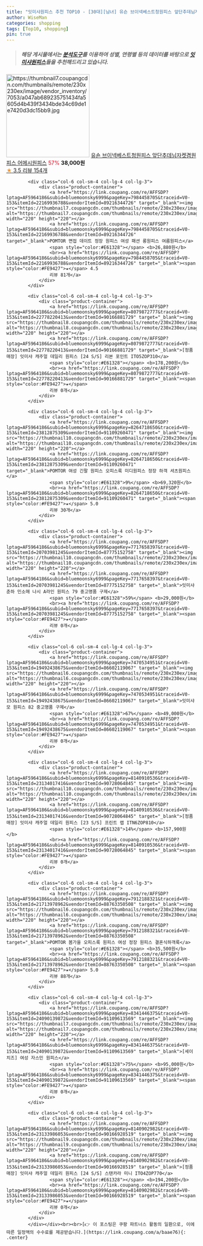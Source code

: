 ```yaml
---
title: "잇미샤원피스 추천 TOP10 - [30대][남녀] 유숀 브이넥베스트청원피스 앞단추데님자켓겸원피스 어메시원피스"
author: WiseMan
categories: shopping
tags: [Top10, shopping]
pin: true
---
```


> ##### 해당 게시물에서는 [**분석도구**](https://itemscout.io/)를 이용하여 **성별**, **연령별** 등의 데이터를 바탕으로 [**잇미샤원피스**](https://link.coupang.com/a/baae76)들을 추천해드리고 있습니다.
<div class="container"><div class="row">
            <div class="col-6 col-sm-4 col-lg-4 col-lg-3">
                <div class="product-container">
                    <a href="https://link.coupang.com/re/AFFSDP?lptag=AF5964186&subid=bluemoonsky6999&pageKey=6251374725&traceid=V0-153&itemId=13515446144&vendorItemId=80769469937" target="_blank"><img src="https://thumbnail7.coupangcdn.com/thumbnails/remote/230x230ex/image/vendor_inventory/7053/a047ab689235751434fa5605d4b439f3434bde34c69de1e7420d3dc15bb9.jpg" alt="https://thumbnail7.coupangcdn.com/thumbnails/remote/230x230ex/image/vendor_inventory/7053/a047ab689235751434fa5605d4b439f3434bde34c69de1e7420d3dc15bb9.jpg" width="220" height="220"></a>
                    <a href="https://link.coupang.com/re/AFFSDP?lptag=AF5964186&subid=bluemoonsky6999&pageKey=6251374725&traceid=V0-153&itemId=13515446144&vendorItemId=80769469937" target="_blank">유숀 브이넥베스트청원피스 앞단추데님자켓겸원피스 어메시원피스</a>
                    <span style="color:#E61328">57%</span> <b>38,000원</b>
                    <br><a href="https://link.coupang.com/re/AFFSDP?lptag=AF5964186&subid=bluemoonsky6999&pageKey=6251374725&traceid=V0-153&itemId=13515446144&vendorItemId=80769469937" target="_blank"><span style="color:#FE9427">★</span> 3.5
                    리뷰 154개</a>
                </div>
            </div>
            
            <div class="col-6 col-sm-4 col-lg-4 col-lg-3">
                <div class="product-container">
                    <a href="https://link.coupang.com/re/AFFSDP?lptag=AF5964186&subid=bluemoonsky6999&pageKey=7984458705&traceid=V0-153&itemId=22169936788&vendorItemId=89216344726" target="_blank"><img src="https://thumbnail7.coupangcdn.com/thumbnails/remote/230x230ex/image/0820_amir_esrgan_inf80k_batch_2_max3k/10dc/fbde7a9a24b4f9911121c7f8ffe5b3e5449fee8a30638dd2ea6ec16b2c04.jpg" alt="https://thumbnail7.coupangcdn.com/thumbnails/remote/230x230ex/image/0820_amir_esrgan_inf80k_batch_2_max3k/10dc/fbde7a9a24b4f9911121c7f8ffe5b3e5449fee8a30638dd2ea6ec16b2c04.jpg" width="220" height="220"></a>
                    <a href="https://link.coupang.com/re/AFFSDP?lptag=AF5964186&subid=bluemoonsky6999&pageKey=7984458705&traceid=V0-153&itemId=22169936788&vendorItemId=89216344726" target="_blank">POMTOR 면접 데이트 정장 원피스 여성 패션 롱원피스 여름원피스</a>
                    <span style="color:#E61328"></span> <b>26,880원</b>
                    <br><a href="https://link.coupang.com/re/AFFSDP?lptag=AF5964186&subid=bluemoonsky6999&pageKey=7984458705&traceid=V0-153&itemId=22169936788&vendorItemId=89216344726" target="_blank"><span style="color:#FE9427">★</span> 4.5
                    리뷰 81개</a>
                </div>
            </div>
            
            <div class="col-6 col-sm-4 col-lg-4 col-lg-3">
                <div class="product-container">
                    <a href="https://link.coupang.com/re/AFFSDP?lptag=AF5964186&subid=bluemoonsky6999&pageKey=8079872777&traceid=V0-153&itemId=22778220413&vendorItemId=90166881729" target="_blank"><img src="https://thumbnail8.coupangcdn.com/thumbnails/remote/230x230ex/image/vendor_inventory/1bee/40b93d5799f6227e625e2dc36c9c14c9cd9884e89d95bc26c0025b08677f.jpg" alt="https://thumbnail8.coupangcdn.com/thumbnails/remote/230x230ex/image/vendor_inventory/1bee/40b93d5799f6227e625e2dc36c9c14c9cd9884e89d95bc26c0025b08677f.jpg" width="220" height="220"></a>
                    <a href="https://link.coupang.com/re/AFFSDP?lptag=AF5964186&subid=bluemoonsky6999&pageKey=8079872777&traceid=V0-153&itemId=22778220413&vendorItemId=90166881729" target="_blank">[정품매장] 잇미샤 캐주얼 데일리 원피스 [24 S/S] 리본 포인트 ITO5ZOP310</a>
                    <span style="color:#E61328"></span> <b>178,200원</b>
                    <br><a href="https://link.coupang.com/re/AFFSDP?lptag=AF5964186&subid=bluemoonsky6999&pageKey=8079872777&traceid=V0-153&itemId=22778220413&vendorItemId=90166881729" target="_blank"><span style="color:#FE9427">★</span> 
                    리뷰 0개</a>
                </div>
            </div>
            
            <div class="col-6 col-sm-4 col-lg-4 col-lg-3">
                <div class="product-container">
                    <a href="https://link.coupang.com/re/AFFSDP?lptag=AF5964186&subid=bluemoonsky6999&pageKey=8264718650&traceid=V0-153&itemId=23812875309&vendorItemId=91109260471" target="_blank"><img src="https://thumbnail10.coupangcdn.com/thumbnails/remote/230x230ex/image/vendor_inventory/c4c7/3756e1b425d94b685f9b4eaf5247ed1b8d09099d5f827b1b9ee91c8a2771.jpg" alt="https://thumbnail10.coupangcdn.com/thumbnails/remote/230x230ex/image/vendor_inventory/c4c7/3756e1b425d94b685f9b4eaf5247ed1b8d09099d5f827b1b9ee91c8a2771.jpg" width="220" height="220"></a>
                    <a href="https://link.coupang.com/re/AFFSDP?lptag=AF5964186&subid=bluemoonsky6999&pageKey=8264718650&traceid=V0-153&itemId=23812875309&vendorItemId=91109260471" target="_blank">POMTOR 여성 긴팔 원피스 오피스룩 미디원피스 정장 하객 셔츠원피스</a>
                    <span style="color:#E61328">9%</span> <b>69,320원</b>
                    <br><a href="https://link.coupang.com/re/AFFSDP?lptag=AF5964186&subid=bluemoonsky6999&pageKey=8264718650&traceid=V0-153&itemId=23812875309&vendorItemId=91109260471" target="_blank"><span style="color:#FE9427">★</span> 5.0
                    리뷰 30개</a>
                </div>
            </div>
            
            <div class="col-6 col-sm-4 col-lg-4 col-lg-3">
                <div class="product-container">
                    <a href="https://link.coupang.com/re/AFFSDP?lptag=AF5964186&subid=bluemoonsky6999&pageKey=7717658397&traceid=V0-153&itemId=20703981245&vendorItemId=87775152758" target="_blank"><img src="https://thumbnail10.coupangcdn.com/thumbnails/remote/230x230ex/image/vendor_inventory/2391/91a553b77f4a1db2232e0a534c202f3d25bb07512714b5aa8670210e1a66.jpg" alt="https://thumbnail10.coupangcdn.com/thumbnails/remote/230x230ex/image/vendor_inventory/2391/91a553b77f4a1db2232e0a534c202f3d25bb07512714b5aa8670210e1a66.jpg" width="220" height="220"></a>
                    <a href="https://link.coupang.com/re/AFFSDP?lptag=AF5964186&subid=bluemoonsky6999&pageKey=7717658397&traceid=V0-153&itemId=20703981245&vendorItemId=87775152758" target="_blank">잇미샤 춘하 민소매 나시 A라인 원피스 79 중고명품 구제</a>
                    <span style="color:#E61328">59%</span> <b>29,000원</b>
                    <br><a href="https://link.coupang.com/re/AFFSDP?lptag=AF5964186&subid=bluemoonsky6999&pageKey=7717658397&traceid=V0-153&itemId=20703981245&vendorItemId=87775152758" target="_blank"><span style="color:#FE9427">★</span> 
                    리뷰 0개</a>
                </div>
            </div>
            
            <div class="col-6 col-sm-4 col-lg-4 col-lg-3">
                <div class="product-container">
                    <a href="https://link.coupang.com/re/AFFSDP?lptag=AF5964186&subid=bluemoonsky6999&pageKey=7470534951&traceid=V0-153&itemId=19492438675&vendorItemId=86602119067" target="_blank"><img src="https://thumbnail6.coupangcdn.com/thumbnails/remote/230x230ex/image/vendor_inventory/a0a9/d93d79659407d50a9a1a26e32e8f93740d36b05c5ea2d881205cc121ca16.jpg" alt="https://thumbnail6.coupangcdn.com/thumbnails/remote/230x230ex/image/vendor_inventory/a0a9/d93d79659407d50a9a1a26e32e8f93740d36b05c5ea2d881205cc121ca16.jpg" width="220" height="220"></a>
                    <a href="https://link.coupang.com/re/AFFSDP?lptag=AF5964186&subid=bluemoonsky6999&pageKey=7470534951&traceid=V0-153&itemId=19492438675&vendorItemId=86602119067" target="_blank">잇미샤 모 원피스 82 중고명품 구제</a>
                    <span style="color:#E61328">67%</span> <b>49,000원</b>
                    <br><a href="https://link.coupang.com/re/AFFSDP?lptag=AF5964186&subid=bluemoonsky6999&pageKey=7470534951&traceid=V0-153&itemId=19492438675&vendorItemId=86602119067" target="_blank"><span style="color:#FE9427">★</span> 
                    리뷰 0개</a>
                </div>
            </div>
            
            <div class="col-6 col-sm-4 col-lg-4 col-lg-3">
                <div class="product-container">
                    <a href="https://link.coupang.com/re/AFFSDP?lptag=AF5964186&subid=bluemoonsky6999&pageKey=8140910536&traceid=V0-153&itemId=23134017416&vendorItemId=90728064845" target="_blank"><img src="https://thumbnail10.coupangcdn.com/thumbnails/remote/230x230ex/image/vendor_inventory/35fa/ebbc3eae7341befdecafd7c3061de292ca89234fc8b30d58246aa2fdd869.jpg" alt="https://thumbnail10.coupangcdn.com/thumbnails/remote/230x230ex/image/vendor_inventory/35fa/ebbc3eae7341befdecafd7c3061de292ca89234fc8b30d58246aa2fdd869.jpg" width="220" height="220"></a>
                    <a href="https://link.coupang.com/re/AFFSDP?lptag=AF5964186&subid=bluemoonsky6999&pageKey=8140910536&traceid=V0-153&itemId=23134017416&vendorItemId=90728064845" target="_blank">[정품매장] 잇미샤 캐주얼 데일리 원피스 [23 S/S] 프린트 랩 ITN6ZOP810</a>
                    <span style="color:#E61328">14%</span> <b>157,900원</b>
                    <br><a href="https://link.coupang.com/re/AFFSDP?lptag=AF5964186&subid=bluemoonsky6999&pageKey=8140910536&traceid=V0-153&itemId=23134017416&vendorItemId=90728064845" target="_blank"><span style="color:#FE9427">★</span> 
                    리뷰 0개</a>
                </div>
            </div>
            
            <div class="col-6 col-sm-4 col-lg-4 col-lg-3">
                <div class="product-container">
                    <a href="https://link.coupang.com/re/AFFSDP?lptag=AF5964186&subid=bluemoonsky6999&pageKey=7912188321&traceid=V0-153&itemId=21713978962&vendorItemId=88763350508" target="_blank"><img src="https://thumbnail6.coupangcdn.com/thumbnails/remote/230x230ex/image/vendor_inventory/878d/deb9aeb44c27c4f64eab071a6abbae52a68f9802c842b6c3a92a06611b8d.jpg" alt="https://thumbnail6.coupangcdn.com/thumbnails/remote/230x230ex/image/vendor_inventory/878d/deb9aeb44c27c4f64eab071a6abbae52a68f9802c842b6c3a92a06611b8d.jpg" width="220" height="220"></a>
                    <a href="https://link.coupang.com/re/AFFSDP?lptag=AF5964186&subid=bluemoonsky6999&pageKey=7912188321&traceid=V0-153&itemId=21713978962&vendorItemId=88763350508" target="_blank">POMTOR 봄가을 오피스룩 원피스 여성 정장 원피스 결혼식하객룩</a>
                    <span style="color:#E61328"></span> <b>35,500원</b>
                    <br><a href="https://link.coupang.com/re/AFFSDP?lptag=AF5964186&subid=bluemoonsky6999&pageKey=7912188321&traceid=V0-153&itemId=21713978962&vendorItemId=88763350508" target="_blank"><span style="color:#FE9427">★</span> 5.0
                    리뷰 88개</a>
                </div>
            </div>
            
            <div class="col-6 col-sm-4 col-lg-4 col-lg-3">
                <div class="product-container">
                    <a href="https://link.coupang.com/re/AFFSDP?lptag=AF5964186&subid=bluemoonsky6999&pageKey=8341446375&traceid=V0-153&itemId=24090139872&vendorItemId=91109613569" target="_blank"><img src="https://thumbnail7.coupangcdn.com/thumbnails/remote/230x230ex/image/vendor_inventory/017f/044b940303866ede166d843ba4aaa1bc3b5bd1513a543210d10cede00cec.jpg" alt="https://thumbnail7.coupangcdn.com/thumbnails/remote/230x230ex/image/vendor_inventory/017f/044b940303866ede166d843ba4aaa1bc3b5bd1513a543210d10cede00cec.jpg" width="220" height="220"></a>
                    <a href="https://link.coupang.com/re/AFFSDP?lptag=AF5964186&subid=bluemoonsky6999&pageKey=8341446375&traceid=V0-153&itemId=24090139872&vendorItemId=91109613569" target="_blank">[세이치즈] 여성 자스민 원피스</a>
                    <span style="color:#E61328">75%</span> <b>95,000원</b>
                    <br><a href="https://link.coupang.com/re/AFFSDP?lptag=AF5964186&subid=bluemoonsky6999&pageKey=8341446375&traceid=V0-153&itemId=24090139872&vendorItemId=91109613569" target="_blank"><span style="color:#FE9427">★</span> 
                    리뷰 0개</a>
                </div>
            </div>
            
            <div class="col-6 col-sm-4 col-lg-4 col-lg-3">
                <div class="product-container">
                    <a href="https://link.coupang.com/re/AFFSDP?lptag=AF5964186&subid=bluemoonsky6999&pageKey=8140902982&traceid=V0-153&itemId=23133986053&vendorItemId=90166928519" target="_blank"><img src="https://thumbnail9.coupangcdn.com/thumbnails/remote/230x230ex/image/vendor_inventory/92e1/2688e430928cdd52843564584effcf0cf02ee6af104172564d0e337cba50.jpg" alt="https://thumbnail9.coupangcdn.com/thumbnails/remote/230x230ex/image/vendor_inventory/92e1/2688e430928cdd52843564584effcf0cf02ee6af104172564d0e337cba50.jpg" width="220" height="220"></a>
                    <a href="https://link.coupang.com/re/AFFSDP?lptag=AF5964186&subid=bluemoonsky6999&pageKey=8140902982&traceid=V0-153&itemId=23133986053&vendorItemId=90166928519" target="_blank">[정품매장] 잇미샤 캐주얼 데일리 원피스 [24 S/S] 스탠카라 미니 ITO4ZOP770</a>
                    <span style="color:#E61328"></span> <b>194,200원</b>
                    <br><a href="https://link.coupang.com/re/AFFSDP?lptag=AF5964186&subid=bluemoonsky6999&pageKey=8140902982&traceid=V0-153&itemId=23133986053&vendorItemId=90166928519" target="_blank"><span style="color:#FE9427">★</span> 
                    리뷰 0개</a>
                </div>
            </div>
            </div></div><br><br>[👉 이 포스팅은 쿠팡 파트너스 활동의 일환으로, 이에 따른 일정액의 수수료를 제공받습니다.](https://link.coupang.com/a/baae76){: .center}